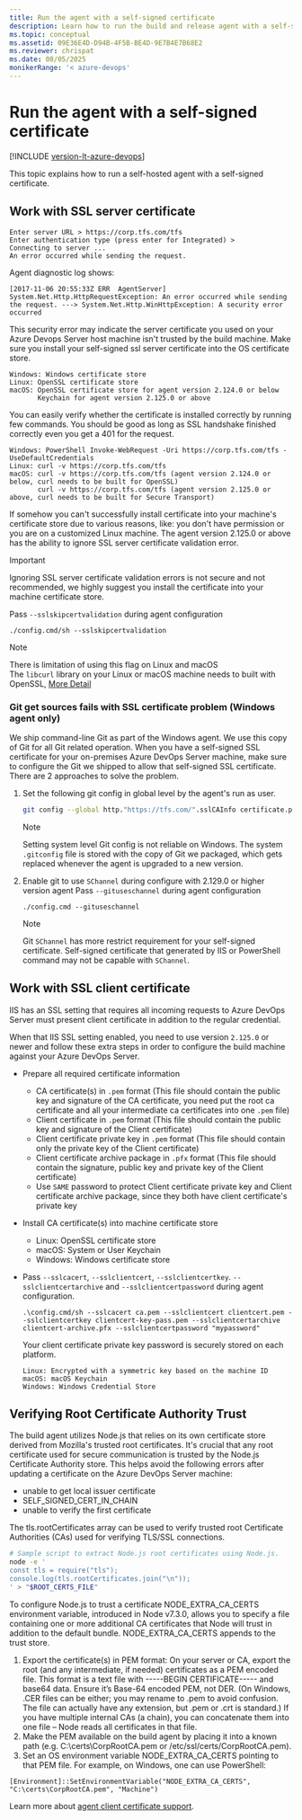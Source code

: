 ```yaml
---
title: Run the agent with a self-signed certificate
description: Learn how to run the build and release agent with a self-signed certificate for Azure Pipelines and Azure DevOps Server
ms.topic: conceptual
ms.assetid: 09E36E4D-D94B-4F5B-BE4D-9E7B4E7B68E2
ms.reviewer: chrispat
ms.date: 08/05/2025
monikerRange: '< azure-devops'
---
```


# Run the agent with a self-signed certificate

[!INCLUDE [version-lt-azure-devops](../../includes/version-lt-azure-devops.md)]

This topic explains how to run a self-hosted agent with a self-signed certificate.

## Work with SSL server certificate

```
Enter server URL > https://corp.tfs.com/tfs
Enter authentication type (press enter for Integrated) >
Connecting to server ...
An error occurred while sending the request.
```

Agent diagnostic log shows:
```
[2017-11-06 20:55:33Z ERR  AgentServer] System.Net.Http.HttpRequestException: An error occurred while sending the request. ---> System.Net.Http.WinHttpException: A security error occurred
```

This security error may indicate the server certificate you used on your Azure Devops Server host machine isn't trusted by the build machine. Make sure you install your self-signed ssl server certificate into the OS certificate store.
```
Windows: Windows certificate store
Linux: OpenSSL certificate store
macOS: OpenSSL certificate store for agent version 2.124.0 or below
       Keychain for agent version 2.125.0 or above
```

You can easily verify whether the certificate is installed correctly by running few commands.
You should be good as long as SSL handshake finished correctly even you get a 401 for the request.
```
Windows: PowerShell Invoke-WebRequest -Uri https://corp.tfs.com/tfs -UseDefaultCredentials 
Linux: curl -v https://corp.tfs.com/tfs 
macOS: curl -v https://corp.tfs.com/tfs (agent version 2.124.0 or below, curl needs to be built for OpenSSL)
       curl -v https://corp.tfs.com/tfs (agent version 2.125.0 or above, curl needs to be built for Secure Transport)
```

If somehow you can't successfully install certificate into your machine's certificate store due to various reasons, like: you don't have permission or you are on a customized Linux machine.
The agent version 2.125.0 or above has the ability to ignore SSL server certificate validation error.

> [!IMPORTANT]
> 
> Ignoring SSL server certificate validation errors is not secure and not recommended, we highly suggest you install the certificate into your machine certificate store.

Pass `--sslskipcertvalidation` during agent configuration
```
./config.cmd/sh --sslskipcertvalidation
```

> [!NOTE]
> 
> There is limitation of using this flag on Linux and macOS  
> The `libcurl` library on your Linux or macOS machine needs to built with OpenSSL, [More Detail](https://github.com/dotnet/corefx/issues/9728)

### Git get sources fails with SSL certificate problem (Windows agent only)

We ship command-line Git as part of the Windows agent.
We use this copy of Git for all Git related operation.
When you have a self-signed SSL certificate for your on-premises Azure DevOps Server machine, make sure to configure the Git we shipped to allow that self-signed SSL certificate.
There are 2 approaches to solve the problem.

1. Set the following git config in global level by the agent's run as user.
   ```bash
   git config --global http."https://tfs.com/".sslCAInfo certificate.pem
   ```
   > [!NOTE]
   >
   > Setting system level Git config is not reliable on Windows. The system `.gitconfig` file is stored with the copy of Git we packaged, which gets replaced whenever the agent is upgraded to a new version.

2. Enable git to use `SChannel` during configure with 2.129.0 or higher version agent
   Pass `--gituseschannel` during agent configuration
   ```
   ./config.cmd --gituseschannel
   ```
   > [!NOTE]
   >
   > Git `SChannel` has more restrict requirement for your self-signed certificate.
   > Self-signed certificate that generated by IIS or PowerShell command may not be capable with `SChannel`.

## Work with SSL client certificate

IIS has an SSL setting that requires all incoming requests to Azure DevOps Server must present client certificate in addition to the regular credential.

When that IIS SSL setting enabled, you need to use version `2.125.0` or newer and follow these extra steps in order to configure the build machine against your Azure DevOps Server.

- Prepare all required certificate information
  - CA certificate(s) in `.pem` format (This file should contain the public key and signature of the CA certificate, you need put the root ca certificate and all your intermediate ca certificates into one `.pem` file)  
  - Client certificate in `.pem` format (This file should contain the public key and signature of the Client certificate)  
  - Client certificate private key in `.pem` format (This file should contain only the private key of the Client certificate)  
  - Client certificate archive package in `.pfx` format (This file should contain the signature, public key and private key of the Client certificate)  
  - Use `SAME` password to protect Client certificate private key and Client certificate archive package, since they both have client certificate's private key  

- Install CA certificate(s) into machine certificate store
  - Linux: OpenSSL certificate store
  - macOS: System or User Keychain
  - Windows: Windows certificate store

- Pass `--sslcacert`, `--sslclientcert`, `--sslclientcertkey`. `--sslclientcertarchive` and `--sslclientcertpassword` during agent configuration.   
  ```
  .\config.cmd/sh --sslcacert ca.pem --sslclientcert clientcert.pem --sslclientcertkey clientcert-key-pass.pem --sslclientcertarchive clientcert-archive.pfx --sslclientcertpassword "mypassword"
  ```

  Your client certificate private key password is securely stored on each platform.  
  ```
  Linux: Encrypted with a symmetric key based on the machine ID
  macOS: macOS Keychain
  Windows: Windows Credential Store
  ```
## Verifying Root Certificate Authority Trust 
The build agent utilizes Node.js that relies on its own certificate store derived from Mozilla's trusted root certificates. It's crucial that any root certificate used for secure communication is trusted by the Node.js Certificate Authority store. This helps avoid the following errors after updating a certificate on the Azure DevOps Server machine: 
- unable to get local issuer certificate
- SELF_SIGNED_CERT_IN_CHAIN
- unable to verify the first certificate

The tls.rootCertificates array can be used to verify trusted root Certificate Authorities (CAs) used for verifying TLS/SSL connections.  
```bash
# Sample script to extract Node.js root certificates using Node.js.  
node -e ' 
const tls = require("tls"); 
console.log(tls.rootCertificates.join("\n")); 
' > "$ROOT_CERTS_FILE" 
```
To configure Node.js to trust a certificate 
NODE_EXTRA_CA_CERTS environment variable, introduced in Node v7.3.0, allows you to specify a file containing one or more additional CA certificates that Node will trust in addition to the default bundle. NODE_EXTRA_CA_CERTS appends to the trust store.
1. Export the certificate(s) in PEM format: On your server or CA, export the root (and any intermediate, if needed) certificates as a PEM encoded file. This format is a text file with -----BEGIN CERTIFICATE----- and base64 data. Ensure it’s Base-64 encoded PEM, not DER. (On Windows, .CER files can be either; you may rename to .pem to avoid confusion. The file can actually have any extension, but .pem or .crt is standard.) If you have multiple internal CAs (a chain), you can concatenate them into one file – Node reads all certificates in that file. 
2. Make the PEM available on the build agent by placing it into a known path (e.g. C:\certs\CorpRootCA.pem or /etc/ssl/certs/CorpRootCA.pem).
3. Set an OS environment variable NODE_EXTRA_CA_CERTS pointing to that PEM file. For example, on Windows, one can use PowerShell: 
```
[Environment]::SetEnvironmentVariable("NODE_EXTRA_CA_CERTS", "C:\certs\CorpRootCA.pem", "Machine")
```
Learn more about [agent client certificate support](https://github.com/Microsoft/azure-pipelines-agent/blob/master/docs/design/clientcert.md).
